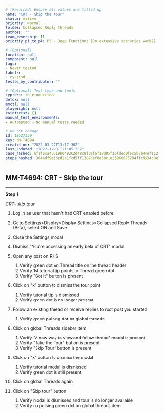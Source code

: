 ```yaml
---
# (Required) Ensure all values are filled up
name: "CRT - Skip the tour"
status: Active
priority: Normal
folder: Collapsed Reply Threads
authors: ""
team_ownership: []
priority_p1_to_p4: P3 - Deep Functions (Do extensive scenarios work?)

# (Optional)
location: null
component: null
tags:
- Never tested
labels:
- cy-prod
tested_by_contributor: ""

# (Optional) Test type and tools
cypress: in Production
detox: null
mmctl: null
playwright: null
rainforest: []
manual_test_environments:
- Automated - No manual tests needed

# Do not change
id: 19627339
key: MM-T4694
created_on: "2022-03-22T13:17:36Z"
last_updated: "2022-12-01T21:05:25Z"
case_hashed: 6f1f6ca43719b049262d48c8f0ef6f18d05f2bfded0fec5b7b44ef11271df94f42e23b020bf61bb169b926754bacd0e6
steps_hashed: 364adf9a5bed2a1fcd5ff1387baf8e58c1e23966675284ffc9534c8e78d8cfbfca9da13a935f228ea9550a00c8476270
---
```


<!-- (Auto-generated) Based on frontmatter's "key" and "name" -->

## MM-T4694: CRT - Skip the tour

---

**Step 1**

_CRT- skip tour_

1. Log in as user that hasn't had CRT enabled before

2. Go to Settings>Display>Display Settings>Collapsed Reply Threads (Beta), select ON and Save

3. Close the Settings modal

4. Dismiss "You're accessing an early beta of CRT" modal

5. Open any post on RHS 

   1. Verify green dot on Thread title on the thread header
   2. Verify 1st tutorial tip points to Thread green dot
   3. Verify "Got it" button is present

6. Click on "x" button to dismiss the tour point

   1. Verify tutorial tip is dismissed 
   2. Verify green dot is no longer present

7. Follow an existing thread or receive replies to root post you started

   1. Verify green pulsing dot on global threads 

8. Click on global Threads sidebar item 

   1. Verify "A new way to view and follow thread" modal is present 
   2. Verify "Take the Tour" button is present
   3. Verify "Skip Tour" button is present

9. Click on "x" button to dismiss the modal

   1. Verify tutorial modal is dismissed 
   2. Verify green dot is still present

10. Click on global Threads again

11. Click on "Skip tour" button

    1. Verify modal is dismissed and tour is no longer available 
    2. Verify no pulsing green dot on global threads item
